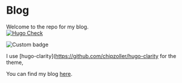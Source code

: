 # Blog

Welcome to the repo for my blog.  
[![Hugo Check](https://github.com/Cyb3r-Jak3/blog/actions/workflows/hugo.yml/badge.svg)](https://github.com/Cyb3r-Jak3/blog/actions/workflows/hugo.yml)

![Custom badge](https://img.shields.io/endpoint?url=https%3A%2F%2Fraw.githubusercontent.com%2FCyb3r-Jak3%2Fuptime-stats%2Fmaster%2Fapi%2Fblog%2Fuptime-month.json)

I use [hugo-clarity](https://github.com/chipzoller/hugo-clarity for the theme,

You can find my blog [here](https://blog.cyberjake.xyz).
